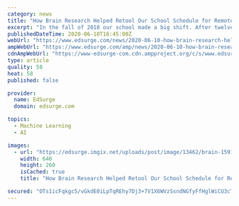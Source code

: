 ```yaml
---
category: news
title: "How Brain Research Helped Retool Our School Schedule for Remote Learning"
excerpt: "In the fall of 2018 our school made a big shift. After twelve months of planning we launched a new daily schedule based on brain science and designed"
publishedDateTime: 2020-06-10T16:45:00Z
webUrl: "https://www.edsurge.com/news/2020-06-10-how-brain-research-helped-retool-our-school-schedule-for-remote-learning"
ampWebUrl: "https://www.edsurge.com/amp/news/2020-06-10-how-brain-research-helped-retool-our-school-schedule-for-remote-learning"
cdnAmpWebUrl: "https://www-edsurge-com.cdn.ampproject.org/c/s/www.edsurge.com/amp/news/2020-06-10-how-brain-research-helped-retool-our-school-schedule-for-remote-learning"
type: article
quality: 58
heat: 58
published: false

provider:
  name: EdSurge
  domain: edsurge.com

topics:
  - Machine Learning
  - AI

images:
  - url: "https://edsurge.imgix.net/uploads/post/image/13462/brain-1591730442.jpg?auto=compress%2Cformat&w=640&h=260&fit=crop"
    width: 640
    height: 260
    isCached: true
    title: "How Brain Research Helped Retool Our School Schedule for Remote Learning"

secured: "OTs1icFqkgc5/vGkdE0iLpTqREhy7Dj3+7V1X6WVzSsndNGfyFfHglWiCU3cTZOiuAUFIzxTN7h56NWnA8vAzvkCFXGvTd18eXBIqPKq6g669FxVCPC0QMPZm4htWjDiu+SvV7+x0ZBOEhsv4A37iRch9bIhrARJ8BPBMHsJ8abmlXsYOdtte+FwQ8wzCIPOlfK324XcHV9uDmh4EF8IyxaQaY/uDtTJ2dYkb8+zd9y35OdWATzY+/RoOclvIw+65a+5WCB4KO2Xdf+V1WzbuEH/AkDl/3euEjshOwhwsf1Ba0LZVb8nM7lRCp9iz6Py;gGVK9i7ofDZI+VStpIJ4Qw=="
---
```


